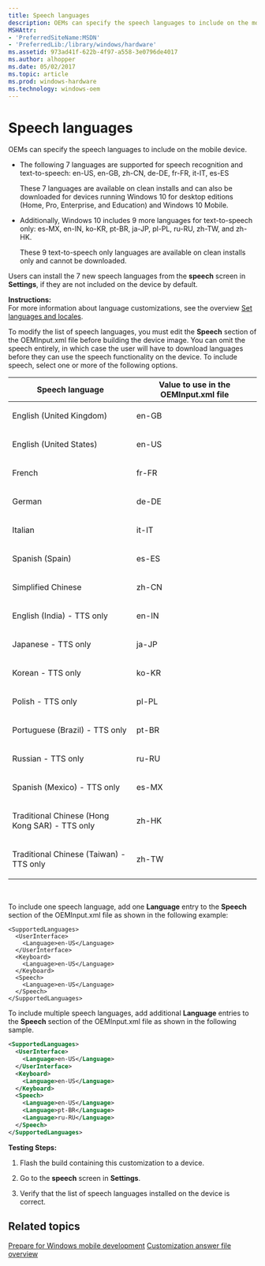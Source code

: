 ```yaml
---
title: Speech languages
description: OEMs can specify the speech languages to include on the mobile device.
MSHAttr:
- 'PreferredSiteName:MSDN'
- 'PreferredLib:/library/windows/hardware'
ms.assetid: 973ad41f-622b-4f97-a558-3e0796de4017
ms.author: alhopper
ms.date: 05/02/2017
ms.topic: article
ms.prod: windows-hardware
ms.technology: windows-oem
---
```


# Speech languages


OEMs can specify the speech languages to include on the mobile device.

-   The following 7 languages are supported for speech recognition and text-to-speech: en-US, en-GB, zh-CN, de-DE, fr-FR, it-IT, es-ES

    These 7 languages are available on clean installs and can also be downloaded for devices running Windows 10 for desktop editions (Home, Pro, Enterprise, and Education) and Windows 10 Mobile.

-   Additionally, Windows 10 includes 9 more languages for text-to-speech only: es-MX, en-IN, ko-KR, pt-BR, ja-JP, pl-PL, ru-RU, zh-TW, and zh-HK.

    These 9 text-to-speech only languages are available on clean installs only and cannot be downloaded.

Users can install the 7 new speech languages from the **speech** screen in **Settings**, if they are not included on the device by default.

<a href="" id="instructions-"></a>**Instructions:**  
For more information about language customizations, see the overview [Set languages and locales](set-languages-and-locales.md).

To modify the list of speech languages, you must edit the **Speech** section of the OEMInput.xml file before building the device image. You can omit the speech entirely, in which case the user will have to download languages before they can use the speech functionality on the device. To include speech, select one or more of the following options.

<table>
<colgroup>
<col width="50%" />
<col width="50%" />
</colgroup>
<thead>
<tr class="header">
<th>Speech language</th>
<th>Value to use in the OEMInput.xml file</th>
</tr>
</thead>
<tbody>
<tr class="odd">
<td><p>English (United Kingdom)</p></td>
<td><p>en-GB</p></td>
</tr>
<tr class="even">
<td><p>English (United States)</p></td>
<td><p>en-US</p></td>
</tr>
<tr class="odd">
<td><p>French</p></td>
<td><p>fr-FR</p></td>
</tr>
<tr class="even">
<td><p>German</p></td>
<td><p>de-DE</p></td>
</tr>
<tr class="odd">
<td><p>Italian</p></td>
<td><p>it-IT</p></td>
</tr>
<tr class="even">
<td><p>Spanish (Spain)</p></td>
<td><p>es-ES</p></td>
</tr>
<tr class="odd">
<td><p>Simplified Chinese</p></td>
<td><p>zh-CN</p></td>
</tr>
<tr class="even">
<td><p>English (India) - TTS only</p></td>
<td><p>en-IN</p></td>
</tr>
<tr class="odd">
<td><p>Japanese - TTS only</p></td>
<td><p>ja-JP</p></td>
</tr>
<tr class="even">
<td><p>Korean - TTS only</p></td>
<td><p>ko-KR</p></td>
</tr>
<tr class="odd">
<td><p>Polish - TTS only</p></td>
<td><p>pl-PL</p></td>
</tr>
<tr class="even">
<td><p>Portuguese (Brazil) - TTS only</p></td>
<td><p>pt-BR</p></td>
</tr>
<tr class="odd">
<td><p>Russian - TTS only</p></td>
<td><p>ru-RU</p></td>
</tr>
<tr class="even">
<td><p>Spanish (Mexico) - TTS only</p></td>
<td><p>es-MX</p></td>
</tr>
<tr class="odd">
<td><p>Traditional Chinese (Hong Kong SAR) - TTS only</p></td>
<td><p>zh-HK</p></td>
</tr>
<tr class="even">
<td><p>Traditional Chinese (Taiwan) - TTS only</p></td>
<td><p>zh-TW</p></td>
</tr>
</tbody>
</table>

 

To include one speech language, add one **Language** entry to the **Speech** section of the OEMInput.xml file as shown in the following example:

```
<SupportedLanguages>
  <UserInterface>
    <Language>en-US</Language>
  </UserInterface>
  <Keyboard>
    <Language>en-US</Language>
  </Keyboard>
  <Speech>
    <Language>en-US</Language>
  </Speech>
</SupportedLanguages>
```

To include multiple speech languages, add additional **Language** entries to the **Speech** section of the OEMInput.xml file as shown in the following sample.

```XML
<SupportedLanguages>
  <UserInterface>
    <Language>en-US</Language>
  </UserInterface>
  <Keyboard>
    <Language>en-US</Language>
  </Keyboard>
  <Speech>
    <Language>en-US</Language>
    <Language>pt-BR</Language>
    <Language>ru-RU</Language>
  </Speech>
</SupportedLanguages>
```

<a href="" id="testing-steps-"></a>**Testing Steps:**  
1.  Flash the build containing this customization to a device.

2.  Go to the **speech** screen in **Settings**.

3.  Verify that the list of speech languages installed on the device is correct.

## Related topics

[Prepare for Windows mobile development](https://docs.microsoft.com/en-us/windows-hardware/manufacture/mobile/preparing-for-windows-mobile-development)
[Customization answer file overview](https://docs.microsoft.com/en-us/windows-hardware/customize/mobile/mcsf/customization-answer-file)